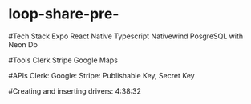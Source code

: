 # loop-share-pre-

#Tech Stack
Expo
React Native
Typescript
Nativewind
PosgreSQL with Neon Db

#Tools
Clerk
Stripe
Google Maps




#APIs
Clerk:
Google:
Stripe: Publishable Key, Secret Key

#Creating and inserting drivers: 4:38:32
